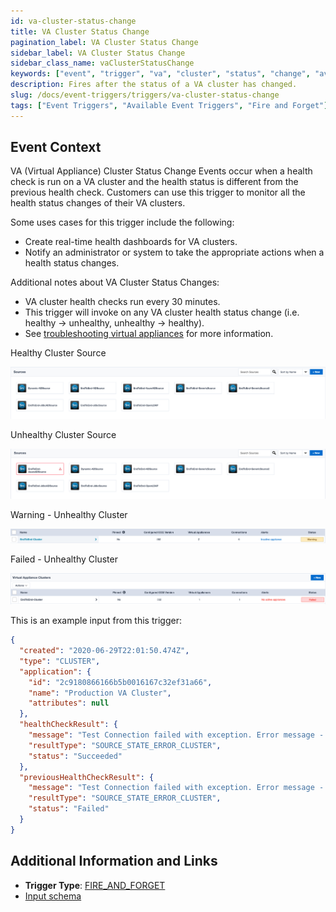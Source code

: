 ```yaml
---
id: va-cluster-status-change
title: VA Cluster Status Change
pagination_label: VA Cluster Status Change
sidebar_label: VA Cluster Status Change
sidebar_class_name: vaClusterStatusChange
keywords: ["event", "trigger", "va", "cluster", "status", "change", "available"]
description: Fires after the status of a VA cluster has changed.
slug: /docs/event-triggers/triggers/va-cluster-status-change
tags: ["Event Triggers", "Available Event Triggers", "Fire and Forget"]
---
```


## Event Context

VA (Virtual Appliance) Cluster Status Change Events occur when a health check is
run on a VA cluster and the health status is different from the previous health
check. Customers can use this trigger to monitor all the health status changes
of their VA clusters.

Some uses cases for this trigger include the following:

- Create real-time health dashboards for VA clusters.
- Notify an administrator or system to take the appropriate actions when a
  health status changes.

Additional notes about VA Cluster Status Changes:

- VA cluster health checks run every 30 minutes.
- This trigger will invoke on any VA cluster health status change (i.e. healthy
  -> unhealthy, unhealthy -> healthy).
- See
  [troubleshooting virtual appliances](https://community.sailpoint.com/t5/IdentityNow-Connectors/Virtual-Appliance-Troubleshooting-Guide/ta-p/78735)
  for more information.

Healthy Cluster Source

![VA cluster source healthy](./img/va-cluster-healthy-source.png)

Unhealthy Cluster Source

![VA cluster source unhealthy](./img/va-cluster-unhealthy-source.png)

Warning - Unhealthy Cluster

![Warning unhealthy cluster](./img/va-cluster-warning.png)

Failed - Unhealthy Cluster

![Failed unhealthy cluster](./img/va-cluster-failed.png)

This is an example input from this trigger:

```json
{
  "created": "2020-06-29T22:01:50.474Z",
  "type": "CLUSTER",
  "application": {
    "id": "2c9180866166b5b0016167c32ef31a66",
    "name": "Production VA Cluster",
    "attributes": null
  },
  "healthCheckResult": {
    "message": "Test Connection failed with exception. Error message - java.lang Exception",
    "resultType": "SOURCE_STATE_ERROR_CLUSTER",
    "status": "Succeeded"
  },
  "previousHealthCheckResult": {
    "message": "Test Connection failed with exception. Error message - java.lang Exception",
    "resultType": "SOURCE_STATE_ERROR_CLUSTER",
    "status": "Failed"
  }
}
```

## Additional Information and Links

- **Trigger Type**: [FIRE_AND_FORGET](../trigger-types.md#fire-and-forget)
- [Input schema](https://developer.sailpoint.com/apis/beta/#section/VA-Cluster-Status-Change-Event-Event-Trigger-Input)
